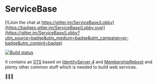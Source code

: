 # ServiceBase

[![Join the chat at https://gitter.im/ServiceBase/Lobby](https://badges.gitter.im/ServiceBase/Lobby.svg)](https://gitter.im/ServiceBase/Lobby?utm_source=badge&utm_medium=badge&utm_campaign=pr-badge&utm_content=badge)

[![Build status](https://ci.appveyor.com/api/projects/status/wacmh1819dmc70b6?svg=true)](https://ci.appveyor.com/project/aruss81994/servicebase)

It contains an [STS](https://en.wikipedia.org/wiki/Security_token_service) based on [IdentityServer 4](https://github.com/IdentityServer/IdentityServer4) and [MembershipReboot](https://github.com/brockallen/BrockAllen.MembershipReboot) and plenty other common stuff which is needed to build web services.

:no_entry_sign::rocket::microscope:


